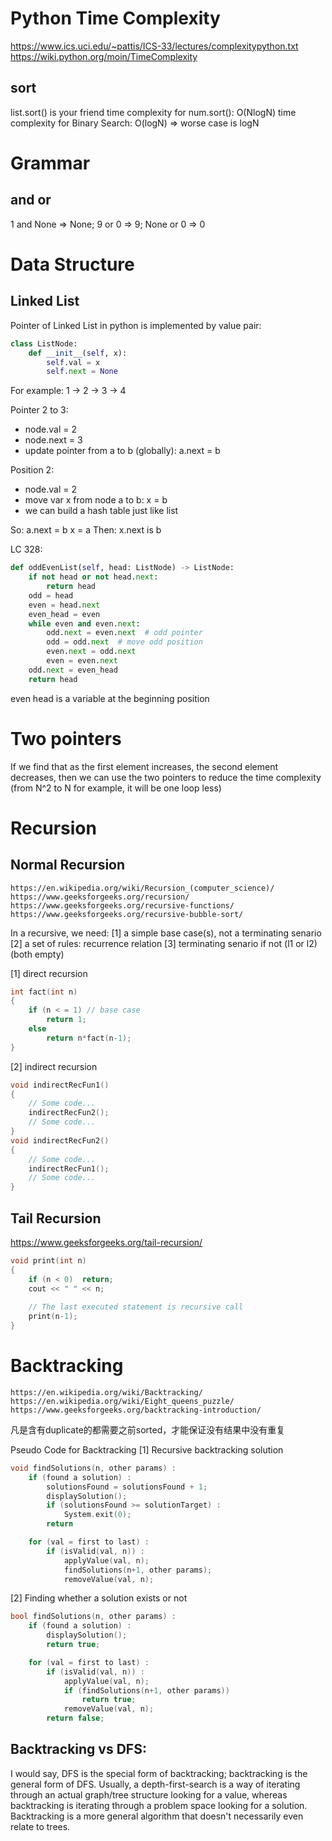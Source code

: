 # Python Time Complexity
https://www.ics.uci.edu/~pattis/ICS-33/lectures/complexitypython.txt
https://wiki.python.org/moin/TimeComplexity

## sort
list.sort() is your friend
time complexity for num.sort(): O(NlogN)
time complexity for Binary Search: O(logN)
  => worse case is logN

# Grammar
## and or
1 and None => None; 9 or 0 => 9; None or 0 => 0


# Data Structure
## Linked List

Pointer of Linked List in python is implemented by value pair:

```py
class ListNode:
    def __init__(self, x):
        self.val = x
        self.next = None
```

For example:
  1 -> 2 -> 3 -> 4

Pointer 2 to 3: 
  - node.val = 2
  - node.next = 3
- update pointer from a to b (globally):
  a.next = b

Position 2:
  - node.val = 2
- move var x from node a to b:
  x = b
- we can build a hash table just like list

So:
  a.next = b
  x = a
Then: x.next is b

LC 328:
```py
def oddEvenList(self, head: ListNode) -> ListNode:
    if not head or not head.next:
        return head
    odd = head
    even = head.next
    even_head = even
    while even and even.next:
        odd.next = even.next  # odd pointer
        odd = odd.next  # move odd position
        even.next = odd.next
        even = even.next
    odd.next = even_head
    return head
```
even head is a variable at the beginning position


# Two pointers
If we find that as the first element increases, the second element decreases, then we can use the two pointers to reduce the time complexity (from N^2 to N for example, it will be one loop less)


# Recursion
## Normal Recursion
    https://en.wikipedia.org/wiki/Recursion_(computer_science)/
    https://www.geeksforgeeks.org/recursion/
    https://www.geeksforgeeks.org/recursive-functions/
    https://www.geeksforgeeks.org/recursive-bubble-sort/

In a recursive, we need:
    [1] a simple base case(s), not a terminating senario
    [2] a set of rules: recurrence relation
    [3] terminating senario
        if not (l1 or l2) (both empty)

[1] direct recursion
```cpp
int fact(int n)
{
    if (n < = 1) // base case
        return 1;
    else    
        return n*fact(n-1);    
}
```

[2] indirect recursion
```cpp
void indirectRecFun1()
{
    // Some code...
    indirectRecFun2();
    // Some code...
}
void indirectRecFun2()
{
    // Some code...
    indirectRecFun1();
    // Some code...
}
```

## Tail Recursion
https://www.geeksforgeeks.org/tail-recursion/
```cpp
void print(int n) 
{ 
    if (n < 0)  return; 
    cout << " " << n; 
  
    // The last executed statement is recursive call 
    print(n-1); 
} 
```


# Backtracking
    https://en.wikipedia.org/wiki/Backtracking/
    https://en.wikipedia.org/wiki/Eight_queens_puzzle/
    https://www.geeksforgeeks.org/backtracking-introduction/

凡是含有duplicate的都需要之前sorted，才能保证没有结果中没有重复

Pseudo Code for Backtracking
[1] Recursive backtracking solution
```cpp
void findSolutions(n, other params) :
    if (found a solution) :
        solutionsFound = solutionsFound + 1;
        displaySolution();
        if (solutionsFound >= solutionTarget) : 
            System.exit(0);
        return

    for (val = first to last) :
        if (isValid(val, n)) :
            applyValue(val, n);
            findSolutions(n+1, other params);
            removeValue(val, n);
```

[2] Finding whether a solution exists or not
```cpp
bool findSolutions(n, other params) :
    if (found a solution) :
        displaySolution();
        return true;

    for (val = first to last) :
        if (isValid(val, n)) :
            applyValue(val, n);
            if (findSolutions(n+1, other params))
                return true;
            removeValue(val, n);
        return false;
```


## Backtracking vs DFS:
I would say, DFS is the special form of backtracking; backtracking is the general form of DFS.
Usually, a depth-first-search is a way of iterating through an actual graph/tree structure looking for a value, whereas backtracking is iterating through a problem space looking for a solution. Backtracking is a more general algorithm that doesn't necessarily even relate to trees.

